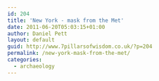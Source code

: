 ```yaml
---
id: 204
title: 'New York - mask from the Met'
date: 2011-06-20T05:03:15+01:00
author: Daniel Pett
layout: default
guid: http://www.7pillarsofwisdom.co.uk/?p=204
permalink: /new-york-mask-from-the-met/
categories:
  - archaeology
---
```

<img class="img-fluid" title="A gold mask" src="http://farm6.static.flickr.com/5225/5851709860_5f163abece_z.jpg" alt="" />
